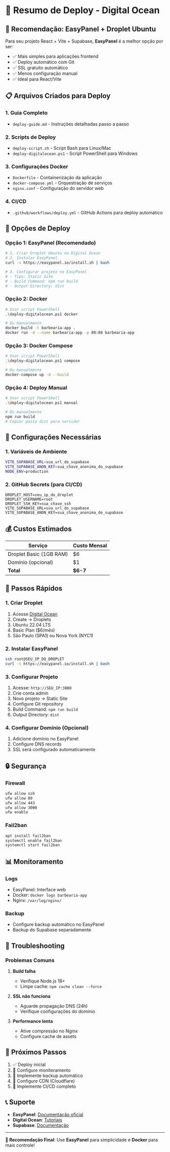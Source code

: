 # 🚀 Resumo de Deploy - Digital Ocean

## 🎯 **Recomendação: EasyPanel + Droplet Ubuntu**

Para seu projeto React + Vite + Supabase, **EasyPanel** é a melhor opção por ser:
- ✅ Mais simples para aplicações frontend
- ✅ Deploy automático com Git
- ✅ SSL gratuito automático
- ✅ Menos configuração manual
- ✅ Ideal para React/Vite

## 📋 **Arquivos Criados para Deploy**

### **1. Guia Completo**
- `deploy-guide.md` - Instruções detalhadas passo a passo

### **2. Scripts de Deploy**
- `deploy-script.sh` - Script Bash para Linux/Mac
- `deploy-digitalocean.ps1` - Script PowerShell para Windows

### **3. Configurações Docker**
- `Dockerfile` - Containerização da aplicação
- `docker-compose.yml` - Orquestração de serviços
- `nginx.conf` - Configuração do servidor web

### **4. CI/CD**
- `.github/workflows/deploy.yml` - GitHub Actions para deploy automático

## 🚀 **Opções de Deploy**

### **Opção 1: EasyPanel (Recomendado)**
```bash
# 1. Criar Droplet Ubuntu na Digital Ocean
# 2. Instalar EasyPanel
curl -s https://easypanel.io/install.sh | bash

# 3. Configurar projeto no EasyPanel
# - Tipo: Static Site
# - Build Command: npm run build
# - Output Directory: dist
```

### **Opção 2: Docker**
```bash
# Usar script PowerShell
.\deploy-digitalocean.ps1 docker

# Ou manualmente
docker build -t barbearia-app .
docker run -d --name barbearia-app -p 80:80 barbearia-app
```

### **Opção 3: Docker Compose**
```bash
# Usar script PowerShell
.\deploy-digitalocean.ps1 compose

# Ou manualmente
docker-compose up -d --build
```

### **Opção 4: Deploy Manual**
```bash
# Usar script PowerShell
.\deploy-digitalocean.ps1 manual

# Ou manualmente
npm run build
# Copiar pasta dist para servidor
```

## 🔧 **Configurações Necessárias**

### **1. Variáveis de Ambiente**
```bash
VITE_SUPABASE_URL=sua_url_do_supabase
VITE_SUPABASE_ANON_KEY=sua_chave_anonima_do_supabase
NODE_ENV=production
```

### **2. GitHub Secrets (para CI/CD)**
```
DROPLET_HOST=seu_ip_do_droplet
DROPLET_USERNAME=root
DROPLET_SSH_KEY=sua_chave_ssh
VITE_SUPABASE_URL=sua_url_do_supabase
VITE_SUPABASE_ANON_KEY=sua_chave_anonima_do_supabase
```

## 💰 **Custos Estimados**

| Serviço | Custo Mensal |
|---------|-------------|
| Droplet Basic (1GB RAM) | $6 |
| Domínio (opcional) | $1 |
| **Total** | **$6-7** |

## 🎯 **Passos Rápidos**

### **1. Criar Droplet**
1. Acesse [Digital Ocean](https://cloud.digitalocean.com/)
2. Create → Droplets
3. Ubuntu 22.04 LTS
4. Basic Plan ($6/mês)
5. São Paulo (SPA1) ou Nova York (NYC1)

### **2. Instalar EasyPanel**
```bash
ssh root@SEU_IP_DO_DROPLET
curl -s https://easypanel.io/install.sh | bash
```

### **3. Configurar Projeto**
1. Acesse: `http://SEU_IP:3000`
2. Crie conta admin
3. Novo projeto → Static Site
4. Configure Git repository
5. Build Command: `npm run build`
6. Output Directory: `dist`

### **4. Configurar Domínio (Opcional)**
1. Adicione domínio no EasyPanel
2. Configure DNS records
3. SSL será configurado automaticamente

## 🔒 **Segurança**

### **Firewall**
```bash
ufw allow ssh
ufw allow 80
ufw allow 443
ufw allow 3000
ufw enable
```

### **Fail2ban**
```bash
apt install fail2ban
systemctl enable fail2ban
systemctl start fail2ban
```

## 📊 **Monitoramento**

### **Logs**
- EasyPanel: Interface web
- Docker: `docker logs barbearia-app`
- Nginx: `/var/log/nginx/`

### **Backup**
- Configure backup automático no EasyPanel
- Backup do Supabase separadamente

## 🚨 **Troubleshooting**

### **Problemas Comuns**

1. **Build falha**
   - Verifique Node.js 18+
   - Limpe cache: `npm cache clean --force`

2. **SSL não funciona**
   - Aguarde propagação DNS (24h)
   - Verifique configurações do domínio

3. **Performance lenta**
   - Ative compressão no Nginx
   - Configure cache de assets

## 🎉 **Próximos Passos**

1. ✅ Deploy inicial
2. 🔄 Configure monitoramento
3. 🔄 Implemente backup automático
4. 🔄 Configure CDN (Cloudflare)
5. 🔄 Implemente CI/CD completo

## 📞 **Suporte**

- **EasyPanel**: [Documentação oficial](https://easypanel.io/docs)
- **Digital Ocean**: [Tutoriais](https://www.digitalocean.com/community/tutorials)
- **Supabase**: [Documentação](https://supabase.com/docs)

---

**🎯 Recomendação Final**: Use **EasyPanel** para simplicidade e **Docker** para mais controle! 